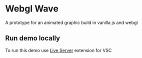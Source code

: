 # Webgl Wave

A prototype for an animated graphic build in vanilla js and webgl

## Run demo locally
To run this demo use [Live Server](https://marketplace.visualstudio.com/items?itemName=ritwickdey.LiveServer) extension for VSC